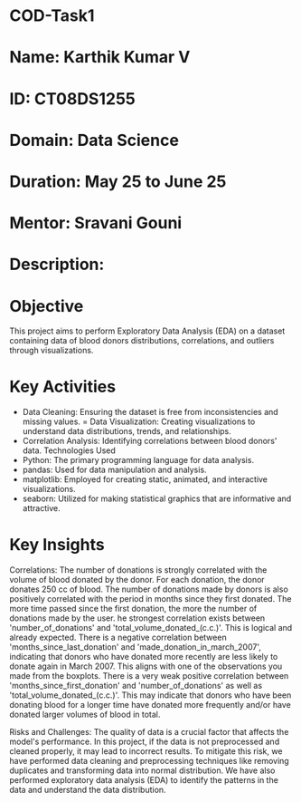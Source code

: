 # COD-Task1

# Name: Karthik Kumar V
# ID: CT08DS1255
# Domain: Data Science
# Duration: May 25 to June 25
# Mentor: Sravani Gouni
# Description: 

# Objective
This project aims to perform Exploratory Data Analysis (EDA) on a dataset containing data of blood donors distributions, correlations, and outliers through visualizations.

# Key Activities
- Data Cleaning: Ensuring the dataset is free from inconsistencies and missing values.
= Data Visualization: Creating visualizations to understand data distributions, trends, and relationships.
- Correlation Analysis: Identifying correlations between blood donors' data.
Technologies Used
- Python: The primary programming language for data analysis.
- pandas: Used for data manipulation and analysis.
- matplotlib: Employed for creating static, animated, and interactive visualizations.
- seaborn: Utilized for making statistical graphics that are informative and attractive.

# Key Insights

Correlations:
The number of donations is strongly correlated with the volume of blood donated by the donor. For each donation, the donor donates 250 cc of blood.
The number of donations made by donors is also positively correlated with the period in months since they first donated. The more time passed since the first donation, the more the number of donations made by the user.
he strongest correlation exists between 'number_of_donations' and 'total_volume_donated_(c.c.)'. This is logical and already expected.
There is a negative correlation between 'months_since_last_donation' and 'made_donation_in_march_2007', indicating that donors who have donated more recently are less likely to donate again in March 2007. This aligns with one of the observations you made from the boxplots.
There is a very weak positive correlation between 'months_since_first_donation' and 'number_of_donations' as well as 'total_volume_donated_(c.c.)'. This may indicate that donors who have been donating blood for a longer time have donated more frequently and/or have donated larger volumes of blood in total.

Risks and Challenges:
The quality of data is a crucial factor that affects the model's performance.
In this project, if the data is not preprocessed and cleaned properly, it may lead to incorrect results.
To mitigate this risk, we have performed data cleaning and preprocessing techniques like removing duplicates and transforming data into normal distribution. We have also performed exploratory data analysis (EDA) to identify the patterns in the data and understand the data distribution.
